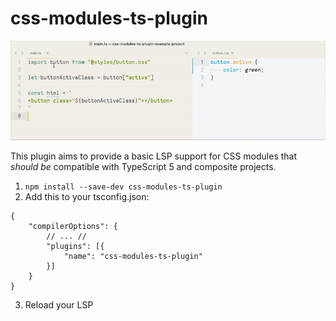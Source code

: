 # css-modules-ts-plugin

![demo](./demo.gif)

This plugin aims to provide a basic LSP support for CSS modules that _should be_ compatible with TypeScript 5 and composite projects.

1. `npm install --save-dev css-modules-ts-plugin`
2. Add this to your tsconfig.json:

```jsonc
{
    "compilerOptions": {
        // ... //
        "plugins": [{
            "name": "css-modules-ts-plugin"
        }]
    }
}
```

3. Reload your LSP
